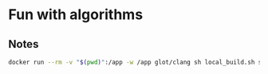 # Fun with algorithms

## Notes

```sh
docker run --rm -v "$(pwd)":/app -w /app glot/clang sh local_build.sh soln
```
